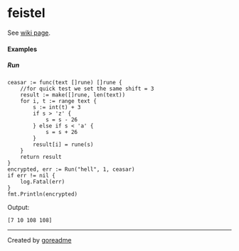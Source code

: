 # feistel

See [wiki page](https://en.wikipedia.org/wiki/Feistel_cipher).

#### Examples

##### Run

```golang
ceasar := func(text []rune) []rune {
    //for quick test we set the same shift = 3
    result := make([]rune, len(text))
    for i, t := range text {
        s := int(t) + 3
        if s > 'z' {
            s = s - 26
        } else if s < 'a' {
            s = s + 26
        }
        result[i] = rune(s)
    }
    return result
}
encrypted, err := Run("hell", 1, ceasar)
if err != nil {
    log.Fatal(err)
}
fmt.Println(encrypted)
```

 Output:

```
[7 10 108 108]

```


---

Created by [goreadme](https://github.com/apps/goreadme)
